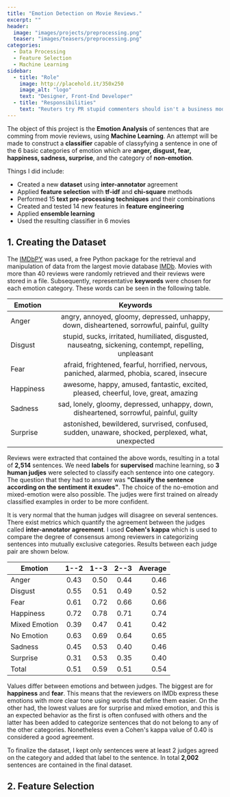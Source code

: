 ```yaml
---
title: "Emotion Detection on Movie Reviews."
excerpt: ""
header:
  image: "images/projects/preprocessing.png"
  teaser: "images/teasers/preprocessing.png"
categories:
  - Data Processing
  - Feature Selection
  - Machine Learning  
sidebar:
  - title: "Role"
    image: http://placehold.it/350x250
    image_alt: "logo"
    text: "Designer, Front-End Developer"
  - title: "Responsibilities"
    text: "Reuters try PR stupid commenters should isn't a business model"
---
```



The object of this project is the **Emotion Analysis** of sentences that are comming from movie reviews, using **Machine Learning**. An attempt will be made to construct a
**classifier** capable of classyfying a sentence in one of the 6 basic categories of emotion which are **anger, disgust, fear, happiness, sadness, surprise**, and the category of **non-emotion**.

Things I did include:

- Created a new **dataset** using **inter-annotator** agreement
- Applied **feature selection** with **tf-idf** and **chi-square** methods
- Performed 15 **text pre-processing techniques** and their combinations
- Created and tested 14 new features in **feature engineering**
- Applied **ensemble learning**
- Used the resulting classifier in 6 movies

## 1. Creating the Dataset

The [IMDbPY](http://imdbpy.sourceforge.net/) was used, a free Python package for the retrieval and manipulation of data from the largest movie database [IMDb](http://www.imdb.com/).
Movies with more than 40 reviews were randomly retrieved and their reviews were stored in a file. Subsequently, representative **keywords** were chosen for each emotion category. These words can be seen in the following table.

| Emotion        | Keywords           |
| ------------- |:-------------:|
| Anger     | angry, annoyed, gloomy, depressed, unhappy, down, disheartened, sorrowful, painful, guilty |
| Disgust     | stupid, sucks, irritated, humiliated, disgusted, nauseatng, sickening, contempt, repelling, unpleasant      |
| Fear | afraid, frightened, fearful, horrified, nervous, paniched, alarmed, phobia, scared, insecure      |
| Happiness | awesome, happy, amused, fantastic, excited, pleased, cheerful, love, great, amazing      |
| Sadness | sad, lonely, gloomy, depressed, unhappy, down, disheartened, sorrowful, painful, guilty      |
| Surprise | astonished, bewildered, survrised, confused, sudden, unaware, shocked, perplexed, what, unexpected     |

Reviews were extracted that contained the above words, resulting in a total of **2,514** sentences. We need **labels** for **supervised** machine learning, so **3 human judjes** were selected to classify each sentence into one category.
The question that they had to answer was **"Classify the sentence according on the sentiment it exudes"**. The choice of the no-emotion and mixed-emotion were also possible. The judjes were first trained on already classified examples in order to be more confident.

It is very normal that the human judges will disagree on several sentences. There exist metrics which quantify the agreement between the judges called **inter-annotator agreement**.
I used **Cohen's kappa** which is used to compare the degree of consensus among reviewers in categorizing sentences into mutually exclusive categories. Results between each judge pair are shown below.

| Emotion        | 1--2     | 1--3   | 2--3   | Average |
| ------------- |:-----:|-----:|-----:|-----:|
|Anger             |0.43|0.50|0.44|0.46|
|Disgust           |0.55|0.51|0.49|0.52|
|Fear               |0.61|0.72|0.66|0.66|
|Happiness        |0.72|0.78|0.71|0.74
|Mixed Emotion   |0.39|0.47|0.41|0.42|
|No Emotion      |0.63|0.69|0.64|0.65
|Sadness          |0.45|0.53|0.40|0.46|
|Surprise          |0.31|0.53|0.35|0.40
|Total              |0.51|0.59|0.51|0.54|

Values differ between emotions and between judges. The biggest are for **happiness** and **fear**. This means that the reviewers on IMDb express these emotions with more clear tone using words that define them easier.
On the other had, the lowest values are for surprise and mixed emotion, and this is an expected behavior as the first is often confused with others and the latter has been added to categorize sentences that do not belong to any of the other categories.
Nonetheless even a Cohen's kappa value of 0.40 is considered a good agreement.

To finalize the dataset, I kept only sentences were at least 2 judges agreed on the category and added that label to the sentence. In total **2,002** sentences are contained in the final dataset.

## 2. Feature Selection
































